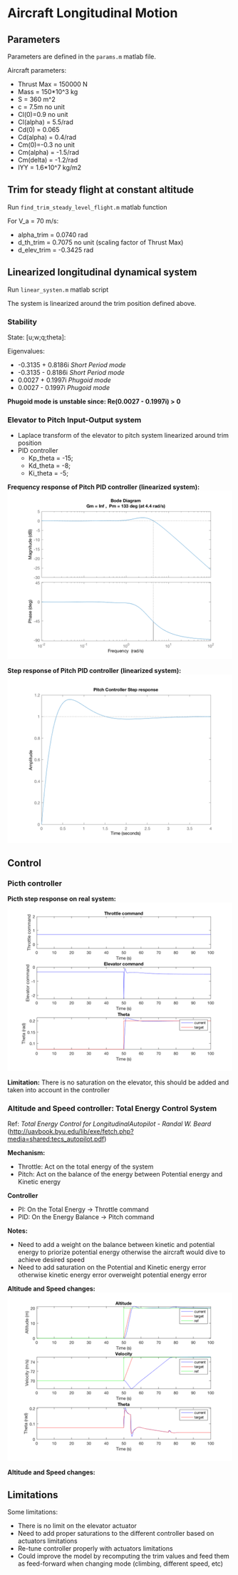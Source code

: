 # Aircraft Longitudinal Motion

## Parameters

Parameters are defined in the `params.m` matlab file.

Aircraft parameters:

- Thrust Max = 150000 N
- Mass = 150\*10^3 kg
- S = 360 m^2
- c = 7.5m no unit
- Cl(0)=0.9 no unit
- Cl(alpha) = 5.5/rad
- Cd(0) = 0.065
- Cd(alpha) = 0.4/rad
- Cm(0)=-0.3 no unit
- Cm(alpha) = -1.5/rad
- Cm(delta) = -1.2/rad
- IYY = 1.6\*10^7 kg/m2

## Trim for steady flight at constant altitude

Run `find_trim_steady_level_flight.m` matlab function

For V_a = 70 m/s:

- alpha_trim = 0.0740 rad
- d_th_trim = 0.7075 no unit (scaling factor of Thrust Max)
- d_elev_trim = -0.3425 rad

## Linearized longitudinal dynamical system

Run `linear_systen.m` matlab script

The system is linearized around the trim position defined above.

### Stability

State: [u;w;q;theta]:

Eigenvalues:

- -0.3135 + 0.8186i  *Short Period mode*
- -0.3135 - 0.8186i *Short Period mode*
- 0.0027 + 0.1997i *Phugoid mode*
- 0.0027 - 0.1997i *Phugoid mode*

**Phugoid mode is unstable since: Re(0.0027 - 0.1997i) > 0**

### Elevator to Pitch Input-Output system

- Laplace transform of the elevator to pitch system linearized around trim position
- PID controller
    - Kp_theta = -15;
    - Kd_theta = -8;
    - Ki_theta = -5;

**Frequency response of Pitch PID controller (linearized system):**
![alt text](images/PID_pitch_linear_bode.png)

**Step response of Pitch PID controller (linearized system):**
![alt text](images/PID_pitch_linear_step.png)

## Control

### Picth controller

**Picth step response on real system:**
![alt text](images/PID_pitch_real.png)

**Limitation:** There is no saturation on the elevator, this should be added and taken into account in the controller

### Altitude and Speed controller: Total Energy Control System

Ref: *Total Energy Control for LongitudinalAutopilot - Randal W. Beard* (http://uavbook.byu.edu/lib/exe/fetch.php?media=shared:tecs_autopilot.pdf)

**Mechanism:**

- Throttle: Act on the total energy of the system
- Pitch: Act on the balance of the energy between Potential energy and Kinetic energy

**Controller**

- PI: On the Total Energy -> Throttle command
- PID: On the Energy Balance -> Pitch command

**Notes:**

- Need to add a weight on the balance between kinetic and potential energy to priorize potential energy otherwise the aircraft would dive to achieve desired speed
- Need to add saturation on the Potential and Kinetic energy error otherwise kinetic energy error overweight potential energy error

**Altitude and Speed changes:**
![alt text](images/TECS_alt_speed.png)

**Altitude and Speed changes:**

## Limitations

Some limitations:

- There is no limit on the elevator actuator
- Need to add proper saturations to the different controller based on actuators limitations
- Re-tune controller properly with actuators limitations
- Could improve the model by recomputing the trim values and feed them as feed-forward when changing mode (climbing, different speed, etc)
